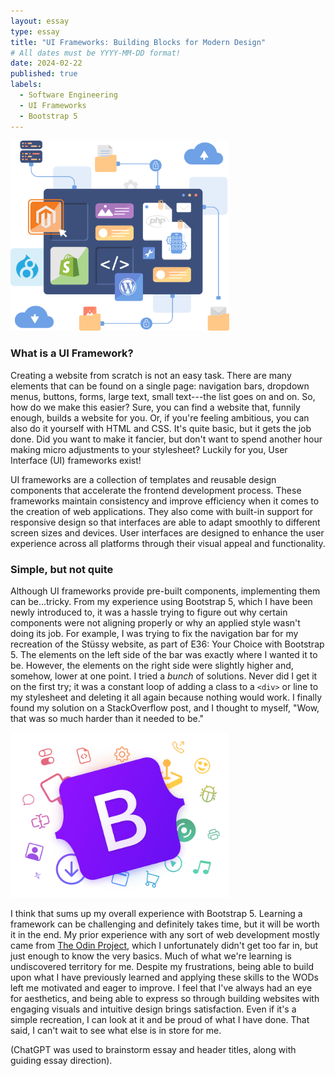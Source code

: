 ```yaml
---
layout: essay
type: essay
title: "UI Frameworks: Building Blocks for Modern Design"
# All dates must be YYYY-MM-DD format!
date: 2024-02-22
published: true
labels:
  - Software Engineering
  - UI Frameworks
  - Bootstrap 5
---
```


<img width="350px" 
     class="rounded float-start pe-4" 
     src="../img/ui-frameworks-building-blocks-for-modern-design/ui-frameworks-1.png">

### What is a UI Framework?
Creating a website from scratch is not an easy task. There are many elements that can be found on a single page: navigation bars, dropdown menus, buttons, forms, large text, small text---the list goes on and on. So, how do we make this easier? Sure, you can find a website that, funnily enough, builds a website for you. Or, if you're feeling ambitious, you can also do it yourself with HTML and CSS. It's quite basic, but it gets the job done. Did you want to make it fancier, but don't want to spend another hour making micro adjustments to your stylesheet? Luckily for you, User Interface (UI) frameworks exist!

UI frameworks are a collection of templates and reusable design components that accelerate the frontend development process. These frameworks maintain consistency and improve efficiency when it comes to the creation of web applications. They also come with built-in support for responsive design so that interfaces are able to adapt smoothly to different screen sizes and devices. User interfaces are designed to enhance the user experience across all platforms through their visual appeal and functionality.

### Simple, but not quite
Although UI frameworks provide pre-built components, implementing them can be...tricky. From my experience using Bootstrap 5, which I have been newly introduced to, it was a hassle trying to figure out why certain components were not aligning properly or why an applied style wasn't doing its job. For example, I was trying to fix the navigation bar for my recreation of the Stüssy website, as part of E36: Your Choice with Bootstrap 5. The elements on the left side of the bar was exactly where I wanted it to be. However, the elements on the right side were slightly higher and, somehow, lower at one point. I tried a *bunch* of solutions. Never did I get it on the first try; it was a constant loop of adding a class to a `<div>` or line to my stylesheet and deleting it all again because nothing would work. I finally found my solution on a StackOverflow post, and I thought to myself, "Wow, that was so much harder than it needed to be." 

<img width="350px" 
     class="rounded float-end pe-4" 
     src="../img/ui-frameworks-building-blocks-for-modern-design/ui-frameworks-2.png">

I think that sums up my overall experience with Bootstrap 5. Learning a framework can be  challenging and definitely takes time, but it will be worth it in the end. My prior experience with any sort of web development mostly came from [The Odin Project](https://www.theodinproject.com/), which I unfortunately didn't get too far in, but just enough to know the very basics. Much of what we're learning is undiscovered territory for me. Despite my frustrations, being able to build upon what I have previously learned and applying these skills to the WODs left me motivated and eager to improve. I feel that I've always had an eye for aesthetics, and being able to express so through building websites with engaging visuals and intuitive design brings satisfaction. Even if it's a simple recreation, I can look at it and be proud of what I have done. That said, I can't wait to see what else is in store for me.

(ChatGPT was used to brainstorm essay and header titles, along with guiding essay direction).
